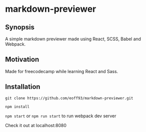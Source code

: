 # markdown-previewer

## Synopsis

A simple markdown previewer made using React, SCSS, Babel and Webpack.

## Motivation

Made for freecodecamp while learning React and Sass.

## Installation

`git clone https://github.com/eoff93/markdown-previewer.git`

`npm install`

`npm start` or `npm run start` to run webpack dev server

Check it out at localhost:8080
